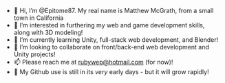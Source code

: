 - 👋 Hi, I’m @Epitome87. My real name is Matthew McGrath, from a small town in California 
- 👀 I’m interested in furthering my web and game development skills, along with 3D modeling!
- 🌱 I’m currently learning Unity, full-stack web development, and Blender!
- 💞️ I’m looking to collaborate on front/back-end web development and Unity projects!
- 📫 Please reach me at rubywep@hotmail.com (for now)!
- 🔧 My Github use is still in its *very* early days - but it will grow rapidly!

<!---
Epitome87/Epitome87 is a ✨ special ✨ repository because its `README.md` (this file) appears on your GitHub profile.
You can click the Preview link to take a look at your changes.
--->
